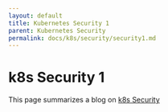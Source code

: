 ```yaml
---
layout: default
title: Kubernetes Security 1
parent: Kubernetes Security
permalink: docs/k8s/security/security1.md
---
```


# k8s Security 1
This page summarizes a blog on [k8s Security](https://www.cncf.io/blog/2021/03/22/kubernetes-security/)